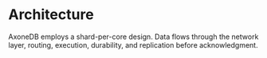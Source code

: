 # Architecture

AxoneDB employs a shard-per-core design. Data flows through the network layer, routing, execution, durability, and replication before acknowledgment.
